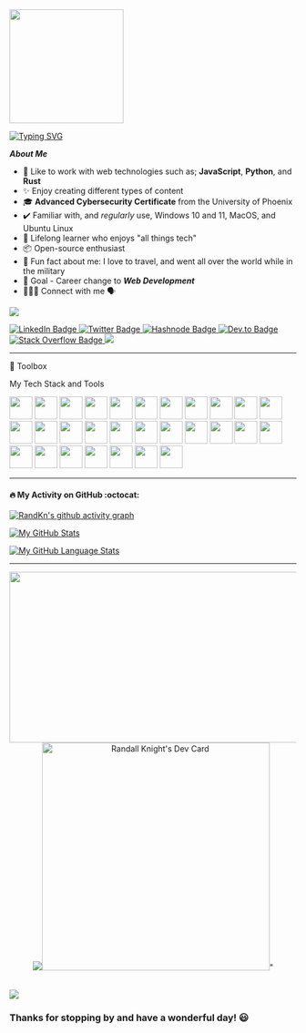 <!DOCTYPE html>
<html>
<head>

<img src="https://media.giphy.com/media/M9gbBd9nbDrOTu1Mqx/giphy.gif" width="200"/>

[![Typing SVG](https://readme-typing-svg.herokuapp.com?color=%2336BCF7&size=20&width=500&lines=Hi%2C+I'm+Randy+Knight+%F0%9F%91%8B+Welcome)](https://git.io/typing-svg)

</head>
<body>

***About Me***

- 👔 Like to work with web technologies such as; **JavaScript**, **Python**, and **Rust**
- ✨ Enjoy creating different types of content
- 🎓 **Advanced Cybersecurity Certificate** from the University of Phoenix
- ✔️ Familiar with, and *regularly* use, Windows 10 and 11, MacOS, and Ubuntu Linux
- 🌱 Lifelong learner who enjoys "all things tech"
- 📦 Open-source enthusiast
- 🌄 Fun fact about me: I love to travel, and went all over the world while in the military
- 🎯 Goal - Career change to ***Web Development***
- 👨🏻‍💻 Connect with me 🗣

![](https://cdn.hackernoon.com/images/ckxz-5-f-75-v-00-z-00-as-638-qw-6-ofc.jpg)

<div id="badges">

  <a href="https://www.linkedin.com/in/randellknight">
    <img src="https://img.shields.io/badge/LinkedIn-blue?style=for-the-badge&logo=linkedin&logoColor=white" alt="LinkedIn Badge"/>
  </a>

  <a href="https://github.com/randkn">
    <imf src="https://img.shields.io/badge/GitHub-100000?style=for-the-badge&logo=github&logoColor=white" alt="Github Badge"/>
  </a>

  <a href="https://twitter.com/Iloathetwatter1">
    <img src="https://img.shields.io/badge/Twitter-blue?style=for-the-badge&logo=twitter&logoColor=white" alt="Twitter Badge"/>
  </a>

  <a href="https://randkni.hashnode.dev">
    <img src="https://img.shields.io/badge/Hashnode-2962FF?style=for-the-badge&logo=hashnode&logoColor=white" alt="Hashnode Badge"/>
  </a>

  <a href="https://dev.to/randwulf">
    <img src="https://img.shields.io/badge/dev.to-0A0A0A?style=for-the-badge&logo=dev.to&logoColor=white" alt="Dev.to Badge"/>
  </a>

  <a href="https://stackoverflow.com/users/9393640/randwulf">
    <img src="https://img.shields.io/badge/Stack_Overflow-FE7A16?style=for-the-badge&logo=stack-overflow&logoColor=white" alt="Stack Overflow Badge"/>
  </a>

  <a href="https://www.reddit.com/user/superhotpepperz">
    <img src="https://img.shields.io/badge/Reddit-FF4500?style=for-the-badge&logo=reddit&logoColor=white"/>
  </a>

</div>

---

🧰 Toolbox

<p title="My Tech Stack and Tools">My Tech Stack and Tools</p>

<div id="html">

<link rel="stylesheet" href="https://cdn.jsdelivr.net/gh/devicons/devicon@v1.14.0/devicon.min.css">

<img src="https://cdn.jsdelivr.net/gh/devicons/devicon/icons/bootstrap/bootstrap-original.svg" width="40" height="40">  
<img src="https://cdn.jsdelivr.net/gh/devicons/devicon/icons/canva/canva-original.svg" width="40" height="40">
<img src="https://cdn.jsdelivr.net/gh/devicons/devicon/icons/css3/css3-original-wordmark.svg" width="40" height="40">
<img src="https://cdn.jsdelivr.net/gh/devicons/devicon/icons/devicon/devicon-original-wordmark.svg" width="40" height="40">
<img src="https://cdn.jsdelivr.net/gh/devicons/devicon/icons/docker/docker-original-wordmark.svg" width="40" height="40">
<img src="https://cdn.jsdelivr.net/gh/devicons/devicon/icons/figma/figma-original.svg" width="40" height="40">
<img src="https://cdn.jsdelivr.net/gh/devicons/devicon/icons/gimp/gimp-original-wordmark.svg" width="40" height="40">
<img src="https://cdn.jsdelivr.net/gh/devicons/devicon/icons/git/git-original.svg" width="40" height="40">
<img src="https://cdn.jsdelivr.net/gh/devicons/devicon/icons/github/github-original-wordmark.svg" width="40" height="40">
<img src="https://cdn.jsdelivr.net/gh/devicons/devicon/icons/github/github-original.svg" width="40" height="40">
<img src="https://cdn.jsdelivr.net/gh/devicons/devicon/icons/heroku/heroku-original.svg" width="40" height="40">
<img src="https://cdn.jsdelivr.net/gh/devicons/devicon/icons/html5/html5-original.svg" width="40" height="40">
<img src="https://cdn.jsdelivr.net/gh/devicons/devicon/icons/inkscape/inkscape-original-wordmark.svg" width="40" height="40">
<img src="https://cdn.jsdelivr.net/gh/devicons/devicon/icons/javascript/javascript-original.svg" width="40" height="40">
<img src="https://cdn.jsdelivr.net/gh/devicons/devicon/icons/linux/linux-original.svg" width="40" height="40">
<img src="https://cdn.jsdelivr.net/gh/devicons/devicon/icons/markdown/markdown-original.svg" width="40" height="40">
<img src="https://cdn.jsdelivr.net/gh/devicons/devicon/icons/mongodb/mongodb-original.svg" width="40" height="40">
<img src="https://cdn.jsdelivr.net/gh/devicons/devicon/icons/nextjs/nextjs-original.svg" width="40" height="40">
<img src="https://cdn.jsdelivr.net/gh/devicons/devicon/icons/nodejs/nodejs-original.svg" width="40" height="40">
<img src="https://cdn.jsdelivr.net/gh/devicons/devicon/icons/npm/npm-original-wordmark.svg" width="40" height="40">
<img src="https://cdn.jsdelivr.net/gh/devicons/devicon/icons/python/python-original-wordmark.svg" width="40" height="40">
<img src="https://cdn.jsdelivr.net/gh/devicons/devicon/icons/react/react-original.svg" width="40" height="40">
<img src="https://cdn.jsdelivr.net/gh/devicons/devicon/icons/redhat/redhat-original.svg" width="40" height="40">
<img src="https://cdn.jsdelivr.net/gh/devicons/devicon/icons/redis/redis-original-wordmark.svg" width="40" height="40">
<img src="https://cdn.jsdelivr.net/gh/devicons/devicon/icons/tailwindcss/tailwindcss-original-wordmark.svg" width="40" height="40">
<img src="https://cdn.jsdelivr.net/gh/devicons/devicon/icons/ubuntu/ubuntu-plain.svg" width="40" height="40">
<img src="https://cdn.jsdelivr.net/gh/devicons/devicon/icons/vim/vim-original.svg" width="40" height="40">
<img src="https://cdn.jsdelivr.net/gh/devicons/devicon/icons/vscode/vscode-original-wordmark.svg" width="40" height="40">
<img src="https://cdn.jsdelivr.net/gh/devicons/devicon/icons/yarn/yarn-original.svg" width="40" height="40">

</div>

---

#### :fire: My Activity on GitHub :octocat:

[![RandKn's github activity graph](https://activity-graph.herokuapp.com/graph?username=RandKn)](https://github.com/RandKn/github-readme-activity-graph)

[![My GitHub Stats](https://github-readme-stats.vercel.app/api/?username=randkn&count_private=true&theme=blue-green&showicons=true)]()

[![My GitHub Language Stats](https://github-readme-stats.vercel.app/api/top-langs/?username=randkn&langs_count=5&theme=blue-green)]()

---

<div align="center">
  <img src="https://media.giphy.com/media/dWesBcTLavkZuG35MI/giphy.gif" width="600" height="300"/>
</div>

<div align="center">
  <a href="https://app.daily.dev/Randwulf"><img src="<a href="https://app.daily.dev/Randwulf"><img src="https://api.daily.dev/devcards/7ce33e4730d0494c9d97a4103881b999.png?r=0ca" width="400" alt="Randall Knight's Dev Card"/></a>"
</div>

<br>

<div class="myDiv">

<p align="left">
  <img src="https://quotes-github-readme.vercel.app/api?type=horizontal&theme=dark)](https://github.com/piyushsuthar/github-readme-quotes)/>
</p>

<p align="left">
  <h3>Thanks for stopping by and have a wonderful day! 😃</h3>
</p>

</div>
<body>
</html>
